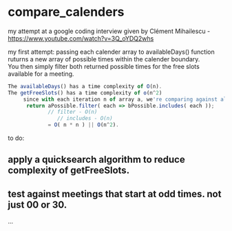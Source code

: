 # compare_calenders
my attempt at a google coding interview given by Clément Mihailescu - https://www.youtube.com/watch?v=3Q_oYDQ2whs

my first attempt:
  passing each calender array to availableDays() function ruturns a new array of possible times within the calender boundary.  
  You then simply filter both returned possible times for the free slots available for a meeting. 
 
 ```javascript
 The availableDays() has a time complexity of O(n). 
 The getFreeSlots() has a time complexity of o(n^2)
      since with each iteration n of array a, we're comparing against all n of array b.
       return aPossible.filter( each => bPossible.includes( each ));
              // filter - O(n)
                 // includes - O(n)
              = O( n * n ) || O(n^2).
```
to do:
## apply a quicksearch algorithm to reduce complexity of getFreeSlots.
## test against meetings that start at odd times. not just 00 or 30.


...

